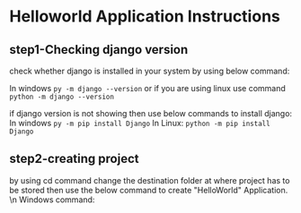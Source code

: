 # Helloworld Application Instructions
## step1-Checking django version
check whether django is installed in your system by using below command:

In windows
```py -m django --version```  or
if you are using linux use command
``` python -m django --version```

if django version is not showing then use below commands to install django:
In windows
```py -m pip install Django```
In Linux:
```python -m pip install Django```
## step2-creating project
by using cd command change the destination folder at where project has to be stored then use the below command to create "HelloWorld" Application.
\n Windows command:
